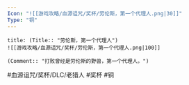 ```yaml
---
Icon: "![[游戏攻略/血源诅咒/奖杯/劳伦斯，第一个代理人.png|30]]"
Type: "铜"
---
```

```ad-common-bronze-trophy
title: (Title:: "劳伦斯，第一个代理人")
![[游戏攻略/血源诅咒/奖杯/劳伦斯，第一个代理人.png|100]]

(Comment:: "打败曾经是劳伦斯的野兽，第一个代理人。")
```

#血源诅咒/奖杯/DLC/老猎人 #奖杯 #铜
